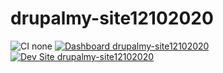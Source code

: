 # drupalmy-site12102020

![CI none](https://img.shields.io/badge/ci-none-orange.svg)
[![Dashboard drupalmy-site12102020](https://img.shields.io/badge/dashboard-drupalmy_site12102020-yellow.svg)](https://dashboard.pantheon.io/sites/79dd8c66-19d9-42ac-9993-d8f62af37cb4#dev/code)
[![Dev Site drupalmy-site12102020](https://img.shields.io/badge/site-drupalmy_site12102020-blue.svg)](http://dev-drupalmy-site12102020.pantheonsite.io/)